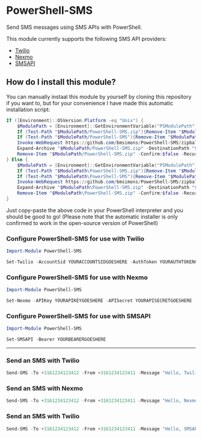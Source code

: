 # PowerShell-SMS
Send SMS messages using SMS APIs with PowerShell.

This module currently supports the following SMS API providers:

- [Twilio](https://www.twilio.com)
- [Nexmo](https://www.nexmo.com)
- [SMSAPI](https://www.smsapi.com)

## How do I install this module?
You can manually instaal this module by yourself by cloning this repository if you want to, but for your convenience I have made this automatic installation script:

```powershell
If ([Environment]::OSVersion.Platform -eq "Unix") {
    $ModulePath = [Environment]::GetEnvironmentVariable("PSModulePath").split(":")[0]
    If (Test-Path "$ModulePath/PowerShell-SMS.zip"){Remove-Item "$ModulePath/PowerShell-SMS.zip"}
    If (Test-Path "$ModulePath/PowerShell-SMS"){Remove-Item "$ModulePath/PowerShell-SMS" -Confirm:$false -Recurse}
    Invoke-WebRequest https://github.com/bmsimons/PowerShell-SMS/zipball/master -OutFile "$ModulePath/PowerShell-SMS.zip"
    Expand-Archive "$ModulePath/PowerShell-SMS.zip" -DestinationPath "$ModulePath/PowerShell-SMS"
    Remove-Item "$ModulePath/PowerShell-SMS.zip" -Confirm:$false -Recurse
} Else {
    $ModulePath = [Environment]::GetEnvironmentVariable("PSModulePath").split(";")[0]
    If (Test-Path "$ModulePath\PowerShell-SMS.zip"){Remove-Item "$ModulePath\PowerShell-SMS.zip"}
    If (Test-Path "$ModulePath\PowerShell-SMS"){Remove-Item "$ModulePath\PowerShell-SMS" -Confirm:$false -Recurse}
    Invoke-WebRequest https://github.com/bmsimons/PowerShell-SMS/zipball/master -OutFile "$ModulePath\PowerShell-SMS.zip"
    Expand-Archive "$ModulePath\PowerShell-SMS.zip" -DestinationPath "$ModulePath\PowerShell-SMS"
    Remove-Item "$ModulePath\PowerShell-SMS.zip" -Confirm:$false -Recurse
}
```

Just copy-paste the above code in your PowerShell interpreter and you should be good to go!
(Please note that the automatic installer is only confirmed to work in the open-source version of PowerShell)

### Configure PowerShell-SMS for use with Twilio
```powershell
Import-Module PowerShell-SMS

Set-Twilio -AccountSid YOURACCOUNTSIDGOESHERE -AuthToken YOURAUTHTOKENGOESHERE
```

### Configure PowerShell-SMS for use with Nexmo
```powershell
Import-Module PowerShell-SMS

Set-Nexmo -APIKey YOURAPIKEYGOESHERE -APISecret YOURAPISECRETGOESHERE
```

### Configure PowerShell-SMS for use with SMSAPI
```powershell
Import-Module PowerShell-SMS

Set-SMSAPI -Bearer YOURBEARERGOESHERE
```

---------------------------------------------------------------------------

### Send an SMS with Twilio
```powershell
Send-SMS -To +3161234123412 -From +3161234123411 -Message "Hello, Twilio!" -Provider Twilio
```

### Send an SMS with Nexmo
```powershell
Send-SMS -To +3161234123412 -From +3161234123411 -Message "Hello, Nexmo!" -Provider Nexmo
```

### Send an SMS with Twilio
```powershell
Send-SMS -To +3161234123412 -From +3161234123411 -Message "Hello, SMSAPI!" -Provider SMSAPI
```